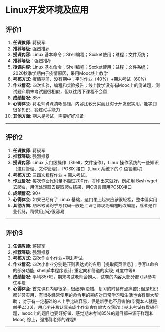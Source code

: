 # Linux开发环境及应用

## 评价1

1. **任课教师**: 蒋砚军
2. **推荐等级**: 强烈推荐
3. **授课内容**: Linux 基本命令；Shell编程；Socket使用；进程；文件系统；
2. **推荐等级**：强烈推荐
3. **授课内容**: Linux 基本命令；Shell编程；Socket使用；进程；文件系统；2020秋季学期由于疫情原因，采用Mooc线上教学
4. **考核方式**: 疫情期间，没有期中；平时作业（40%）+期末考试（60%）
5. **作业情况**: 四次实验，编程和实验报告；线上教学没有有Mooc上的测试题，测试题和期末考试题很相似，但以往线下课程不会留
6. **成绩情况**: 85+
7. **心得体会**: 蒋老师讲课清晰易懂，内容比较充实而且对于开发很实用，能学到很多知识，锻炼动手能力
8. **其他方面**: 期末是考试，需要好好准备

----

## 评价2

1. **任课教师**: 蒋砚军
2. **推荐等级**: 强烈推荐
3. **授课内容**: Linux 入门级操作（Shell，文件操作），Linux 操作系统的一些知识（进程管理、文件管理），POSIX 接口（Linux 系统下的 C 语言编程）
4. **考核方式**: 三四次编程作业 + 期末考试。
5. **作业情况**: 每次作业代码量不超过200行，打印出来就好，例如用 Bash wget 去爬虫，用流处理器去提取爬虫结果，用C语言调用POSIX接口
6. **成绩情况**: 90+
7. **心得体会**: 如果已经有了 Linux 基础，这门课上起来应该很轻松，整体偏实用
8.  **其他方面**: 期末考试的手写代码一般是上课老师现场编程的改编题，或者是作业代码，稍微用点心很容易

---

## 评价3

1. **任课教师**: 蒋砚军
2. **推荐等级**: 强烈推荐
3. **考核方式**: 四次作业小作业+期末考试。
4. **作业情况**: 四次小作业分别是正则表达式的应用【提取网页信息】; 手写ls命令的部分功能; shell脚本程序设计; 重定向和管道的实现; 难度中等8
5. **成绩情况**: 平均85+吧，期末考试老师会捞人，试卷的内容大部分都可以参考往年题
6. **心得体会**: 首先课程内容很多，很细碎(没错，复习的时候有点痛苦); 但是知识都非常实用，有很多经常使用的命令用的熟练对日常学习和生活也会有很大帮助； 对于有一定基础的人上手比较容易，但是新手也不用害怕(毕竟本人就是新手2333)，用心学并且认真完成小作业会有很大收获的!!! 期末考试有模板样题，mooc上的题目也要好好做，感觉期末考试85%的题目都来源于样题和Mooc; 综上，强推蒋老师的课程!!

---
